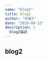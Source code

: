 ```yaml
---
name: "blog2"
title: blog2
author: "作者2"
date: "2019-09-12"
description: |
  blog2描述
---
```


## blog2
